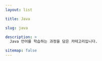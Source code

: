 ```yaml
---
layout: list

title: Java

slug: java

description: >
  Java 언어를 학습하는 과정을 담은 카테고리입니다.

sitemap: false
---
```

